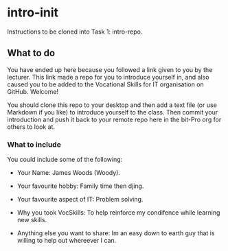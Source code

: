 # intro-init
Instructions to be cloned into Task 1: intro-repo.

## What to do
You have ended up here because you followed a link given to you by the lecturer. This link made a repo for you to introduce yourself in, and also caused you to be added to the Vocational Skills for IT organisation on GitHub. Welcome!

You should clone this repo to your desktop and then add a text file (or use Markdown if you like) to introduce yourself to the class. Then commit your introduction and push it back to your remote repo here in the bit-Pro org for others to look at.

### What to include
You could include some of the following:
- Your Name: 	James Woods (Woody).

- Your favourite hobby: Family time then djing.

- Your favourite aspect of IT:  Problem solving.

- Why you took VocSkills: To help reinforce my condifence while learning new skills.

- Anything else you want to share:  Im an easy down to earth guy that is willing to help out whereever I can.

